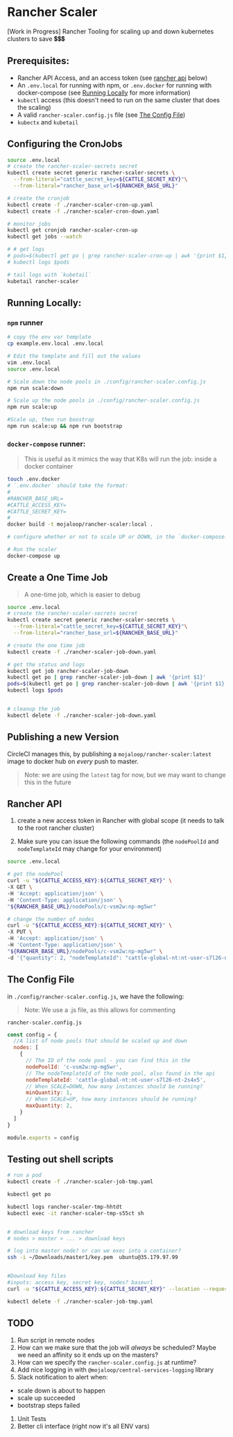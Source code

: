 # Rancher Scaler

[Work in Progress] Rancher Tooling for scaling up and down kubernetes clusters to save 💲💲💲

## Prerequisites:

- Rancher API Access, and an access token (see [rancher api](#rancher-api) below)
- An `.env.local` for running with npm, or `.env.docker` for running with docker-compose (see [Running Locally](#Running-Locally) for more information)
- `kubectl` access (this doesn't need to run on the same cluster that does the scaling)
- A valid `rancher-scaler.config.js` file (see [The Config File](#The-Config-File))
- `kubectx` and `kubetail`

## Configuring the CronJobs

```bash
source .env.local
# create the rancher-scaler-secrets secret
kubectl create secret generic rancher-scaler-secrets \
  --from-literal="cattle_secret_key=${CATTLE_SECRET_KEY}"\
  --from-literal="rancher_base_url=${RANCHER_BASE_URL}"

# create the cronjob
kubectl create -f ./rancher-scaler-cron-up.yaml
kubectl create -f ./rancher-scaler-cron-down.yaml

# monitor jobs
kubectl get cronjob rancher-scaler-cron-up
kubectl get jobs --watch

# # get logs
# pods=$(kubectl get po | grep rancher-scaler-cron-up | awk '{print $1}')
# kubectl logs $pods

# tail logs with `kubetail`
kubetail rancher-scaler
```

## Running Locally:

### `npm` runner

```bash
# copy the env var template
cp example.env.local .env.local

# Edit the template and fill out the values
vim .env.local
source .env.local

# Scale down the node pools in ./config/rancher-scaler.config.js
npm run scale:down

# Scale up the node pools in ./config/rancher-scaler.config.js
npm run scale:up

#Scale up, then run boostrap
npm run scale:up && npm run bootstrap

```

### `docker-compose` runner:
> This is useful as it mimics the way that K8s will run the job: inside a docker container


```bash
touch .env.docker
# `.env.docker` should take the format:
#
#RANCHER_BASE_URL=
#CATTLE_ACCESS_KEY=
#CATTLE_SECRET_KEY=
#
docker build -t mojaloop/rancher-scaler:local .

# configure whether or not to scale UP or DOWN, in the `docker-compose.yml` file

# Run the scaler
docker-compose up
```

## Create a One Time Job

> A one-time job, which is easier to debug

```bash
source .env.local
# create the rancher-scaler-secrets secret
kubectl create secret generic rancher-scaler-secrets \
  --from-literal="cattle_secret_key=${CATTLE_SECRET_KEY}"\
  --from-literal="rancher_base_url=${RANCHER_BASE_URL}"

# create the one time job
kubectl create -f ./rancher-scaler-job-down.yaml

# get the status and logs
kubectl get job rancher-scaler-job-down
kubectl get po | grep rancher-scaler-job-down | awk '{print $1}'
pods=$(kubectl get po | grep rancher-scaler-job-down | awk '{print $1}')
kubectl logs $pods


# cleanup the job
kubectl delete -f ./rancher-scaler-job-down.yaml
```

## Publishing a new Version

CircleCI manages this, by publishing a `mojaloop/rancher-scaler:latest` image to docker hub on _every_ push to master.

> Note: we are using the `latest` tag for now, but we may want to change this in the future

## Rancher API

1. create a new access token in Rancher with global scope (it needs to talk to the root rancher cluster)

2. Make sure you can issue the following commands (the `nodePoolId` and `nodeTemplateId` may change for your environment)

```bash
source .env.local

# get the nodePool
curl -u "${CATTLE_ACCESS_KEY}:${CATTLE_SECRET_KEY}" \
-X GET \
-H 'Accept: application/json' \
-H 'Content-Type: application/json' \
"${RANCHER_BASE_URL}/nodePools/c-vsm2w:np-mg5wr" 

# change the number of nodes
curl -u "${CATTLE_ACCESS_KEY}:${CATTLE_SECRET_KEY}" \
-X PUT \
-H 'Accept: application/json' \
-H 'Content-Type: application/json' \
"${RANCHER_BASE_URL}/nodePools/c-vsm2w:np-mg5wr" \
-d '{"quantity": 2, "nodeTemplateId": "cattle-global-nt:nt-user-s7l26-nt-2s4x5"}'
```

## The Config File

in `./config/rancher-scaler.config.js`, we have the following:

> Note: We use a .js file, as this allows for commenting 

`rancher-scaler.config.js`
```js
const config = {
  //A list of node pools that should be scaled up and down
  nodes: [
    {
      // The ID of the node pool - you can find this in the 
      nodePoolId: 'c-vsm2w:np-mg5wr',
      // The nodeTemplateId of the node pool, also found in the api
      nodeTemplateId: 'cattle-global-nt:nt-user-s7l26-nt-2s4x5',
      // When SCALE=DOWN, how many instances should be running?
      minQuantity: 1,
      // When SCALE=UP, how many instances should be running?
      maxQuantity: 2,
    }
  ]
}

module.exports = config
```

## Testing out shell scripts

```bash
# run a pod
kubectl create -f ./rancher-scaler-job-tmp.yaml

kubectl get po

kubectl logs rancher-scaler-tmp-hhtdt
kubectl exec -it rancher-scaler-tmp-s55ct sh


# download keys from rancher
# nodes > master > ... > download keys

# log into master node? or can we exec into a container?
ssh -i ~/Downloads/master1/key.pem  ubuntu@35.179.97.99


#Download key files
#inputs: access key, secret key, nodes? baseurl
curl -u "${CATTLE_ACCESS_KEY}:${CATTLE_SECRET_KEY}" --location --request GET "${BASE_URL}/v3/nodes/c-kbc2d:m-26tkk/nodeconfig" -o /tmp/keys

kubectl delete -f ./rancher-scaler-job-tmp.yaml


```

## TODO

1. Run script in remote nodes
1. How can we make sure that the job will _always_ be scheduled? Maybe we need an affinity so it ends up on the masters?
1. How can we specify the `rancher-scaler.config.js` at runtime?
1. Add nice logging in with `@mojaloop/central-services-logging` library
1. Slack notification to alert when:
  - scale down is about to happen
  - scale up succeeded
  - bootstrap steps failed
1. Unit Tests
1. Better cli interface (right now it's all ENV vars)
